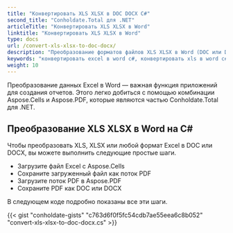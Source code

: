 ```yaml
---
title: "Конвертировать XLS XLSX в DOC DOCX C#"
second_title: "Conholdate.Total для .NET"
articleTitle: "Конвертировать XLS XLSX в Word"
linktitle: "Конвертировать XLS XLSX в Word"
type: docs
url: /convert-xls-xlsx-to-doc-docx/
description: "Преобразование форматов файлов XLS XLSX в Word (DOC или DOCX) на C#."
keywords: "конвертировать excel в word c#, конвертировать xls в word c#, конвертировать xlsx в word c#, .NET конвертировать xls xlsx, xls в doc docx .net, xlsx в doc docx asp .net, конвертер c# для xls, конвертер c# для xlsx, excel в pdf c#, листы в pdf"
weight: 10
---
```


Преобразование данных Excel в Word — важная функция приложений для создания отчетов. Этого легко добиться с помощью комбинации Aspose.Cells и Aspose.PDF, которые являются частью Conholdate.Total для .NET.

## **Преобразование XLS XLSX в Word на C#**
Чтобы преобразовать XLS, XLSX или любой формат Excel в DOC или DOCX, вы можете выполнить следующие простые шаги.

- Загрузите файл Excel с Aspose.Cells
- Сохраните загруженный файл как поток PDF
- Загрузите поток PDF в Aspose.PDF
- Сохраните PDF как DOC или DOCX

В следующем коде подробно показаны все эти шаги.

{{< gist "conholdate-gists" "c763d6f0f5fc54cdb7ae55eea6c8b052" "convert-xls-xlsx-to-doc-docx.cs" >}}

